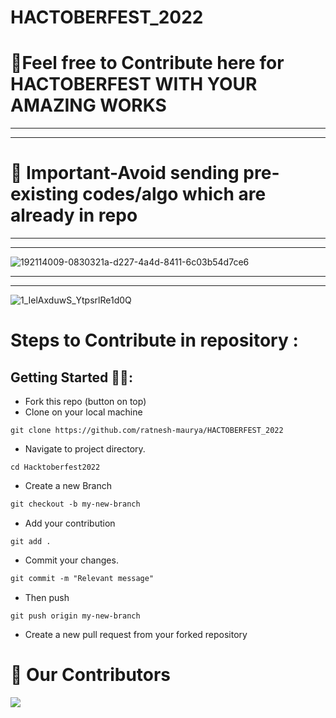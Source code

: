 # HACTOBERFEST_2022

# :handshake:Feel free to Contribute here for HACTOBERFEST WITH YOUR AMAZING WORKS
----
----
# 📌 Important-Avoid sending pre-existing codes/algo which are already in repo
----------------------------------------------------------------------
----------------------------------------------------------------------

![192114009-0830321a-d227-4a4d-8411-6c03b54d7ce6](https://user-images.githubusercontent.com/85143283/193421745-be806853-f40c-44f3-9bed-fb083615635b.png)


---------------------------------------------------------
---------------------------------------------------------

![1_IelAxduwS_YtpsrlRe1d0Q](https://user-images.githubusercontent.com/85143283/193421590-0246320e-5cb2-4363-b827-812b83fa3029.png)



# Steps to Contribute in repository :

## Getting Started 🤩🤗:

- Fork this repo (button on top)
- Clone on your local machine

```
git clone https://github.com/ratnesh-maurya/HACTOBERFEST_2022

```
- Navigate to project directory.
```
cd Hacktoberfest2022
```

- Create a new Branch

```markdown
git checkout -b my-new-branch
```
- Add your contribution
```
git add .
```
- Commit your changes.

```markdown
git commit -m "Relevant message"
```
- Then push 
```
git push origin my-new-branch
```


- Create a new pull request from your forked repository

# :handshake: Our Contributors
<a href="https://github.com/ratnesh-maurya/HACTOBERFEST_2022/graphs/contributors">
  <img src="https://contrib.rocks/image?repo=ratnesh-maurya/HACTOBERFEST_2022" />
</a>

